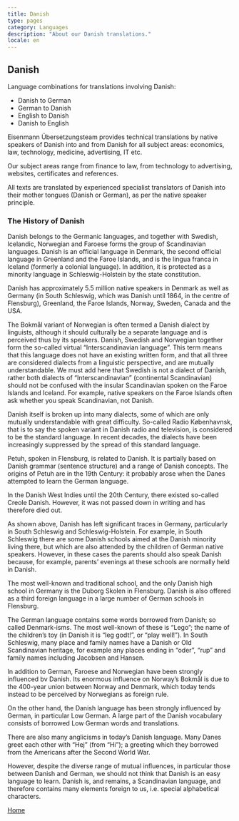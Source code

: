 ```yaml
---
title: Danish
type: pages
category: Languages
description: "About our Danish translations."
locale: en
---
```


## Danish

Language combinations for translations involving Danish:
- Danish to German
- German to Danish
- English to Danish
- Danish to English

Eisenmann Übersetzungsteam provides technical translations by native speakers of Danish into and from Danish for all subject areas: economics, law, technology, medicine, advertising, IT etc.

Our subject areas range from finance to law, from technology to advertising, websites, certificates and references.

All texts are translated by experienced specialist translators of Danish into their mother tongues (Danish or German), as per the native speaker principle.

### The History of Danish
Danish belongs to the Germanic languages, and together with Swedish, Icelandic, Norwegian and Faroese forms the group of Scandinavian languages. Danish is an official language in Denmark,  the second official language in Greenland and the Faroe Islands, and is the lingua franca in Iceland (formerly a colonial language). In addition, it is protected as a minority language in Schleswig-Holstein by the state constitution.

Danish has approximately 5.5 million native speakers in Denmark as well as Germany (in South Schleswig, which was Danish until 1864, in the centre of Flensburg), Greenland, the Faroe Islands, Norway, Sweden, Canada and the USA.

The Bokmål variant of Norwegian is often termed a Danish dialect by linguists, although it should culturally be a separate language and is perceived thus by its speakers. Danish, Swedish and Norwegian together form the so-called virtual “Interscandinavian language”. This term means that this language does not have an existing written form, and that all three are considered dialects from a linguistic perspective, and are mutually understandable. We must add here that Swedish is not a dialect of Danish, rather both dialects of “Interscandinavian” (continental Scandinavian) should not be confused with the insular Scandinavian spoken on the Faroe Islands and Iceland. For example, native speakers on the Faroe Islands often ask whether you speak Scandinavian, not Danish.

Danish itself is broken up into many dialects, some of which are only mutually understandable with great difficulty. So-called Radio Københavnsk, that is to say the spoken variant in Danish radio and television, is considered to be the standard language. In recent decades, the dialects have been increasingly suppressed by the spread of this standard language.

Petuh, spoken in Flensburg, is related to Danish. It is partially based on Danish grammar (sentence structure) and a range of Danish concepts. The origins of Petuh are in the 19th Century: it probably arose when the Danes attempted to learn the German language.

In the Danish West Indies until the 20th Century, there existed so-called Creole Danish. However, it was not passed down in writing and has therefore died out.

As shown above, Danish has left significant traces in Germany, particularly in South Schleswig and Schleswig-Holstein. For example, in South Schleswig there are some Danish schools aimed at the Danish minority living there, but which are also attended by the children of German native speakers. However, in these cases the parents should also speak Danish because, for example, parents’ evenings at these schools are normally held in Danish.

The most well-known and traditional school, and the only Danish high school in Germany is the Duborg Skolen in Flensburg. Danish is also offered as a third foreign language in a large number of German schools in Flensburg.

The German language contains some words borrowed from Danish; so called Denmark-isms. The most well-known of these is “Lego”; the name of the children’s toy (in Danish it is “leg godt!”, or “play well!”). In South Schleswig, many place and family names have a Danish or Old Scandinavian heritage, for example any places ending in “oder”, “rup” and family names including Jacobsen and Hansen.

In addition to German, Faroese and Norwegian have been strongly influenced bv Danish. Its enormous influence on Norway’s Bokmål is due to the 400-year union between Norway and Denmark, which today tends instead to be perceived by Norwegians  as foreign rule.

On the other hand, the Danish language has been strongly influenced by German, in particular Low German. A large part of the Danish vocabulary consists of borrowed Low German words and translations.

There are also many anglicisms in today’s Danish language. Many Danes greet each other with “Hej” (from “Hi”); a greeting which they borrowed from the Americans after the Second World War.

However, despite the diverse range of mutual influences, in particular those between Danish and German, we should not think that Danish is an easy language to learn. Danish is, and remains, a Scandinavian language, and therefore contains many elements foreign to us, i.e. special alphabetical characters.

[Home](/about/landing)